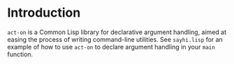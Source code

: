 # Introduction

`act-on` is a Common Lisp library for declarative argument handling, aimed at
easing the process of writing command-line utilities. See `sayhi.lisp` for an
example of how to use `act-on` to declare argument handling in your `main`
function.
